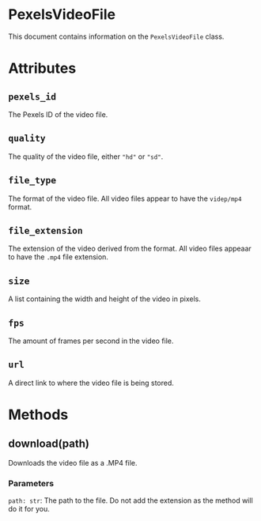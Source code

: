 # PexelsVideoFile
This document contains information on the `PexelsVideoFile` class.

# Attributes
## `pexels_id`
The Pexels ID of the video file.

## `quality`
The quality of the video file, either `"hd"` or `"sd"`.

## `file_type`
The format of the video file. All video files appear to have the `videp/mp4` format.

## `file_extension`
The extension of the video derived from the format. All video files appeaar to have the `.mp4` file extension.

## `size`
A list containing the width and height of the video in pixels.

## `fps`
The amount of frames per second in the video file.

## `url`
A direct link to where the video file is being stored.

# Methods
## download(path)
Downloads the video file as a .MP4 file.

### Parameters
`path: str`: The path to the file. Do not add the extension as the method will do it for you.<br>
